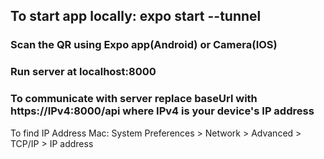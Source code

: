 ## To start app locally: expo start --tunnel
### Scan the QR using Expo app(Android) or Camera(IOS)

### Run server at localhost:8000
### To communicate with server replace baseUrl with https://IPv4:8000/api where IPv4 is your device's IP address

To find IP Address
Mac: System Preferences > Network > Advanced > TCP/IP > IP address